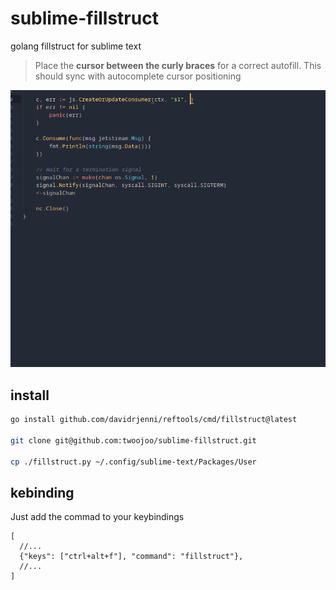 # sublime-fillstruct
golang fillstruct for sublime text

> Place the **cursor between the curly braces** for a correct autofill.
> This should sync with autocomplete cursor positioning

![gif](https://raw.githubusercontent.com/twoojoo/sublime-fillstruct/main/fillstruct.gif)

## install

```bash
go install github.com/davidrjenni/reftools/cmd/fillstruct@latest

git clone git@github.com:twoojoo/sublime-fillstruct.git

cp ./fillstruct.py ~/.config/sublime-text/Packages/User
```

## kebinding

Just add the commad to your keybindings
```json5
[
  //...
  {"keys": ["ctrl+alt+f"], "command": "fillstruct"},
  //...
]
```
